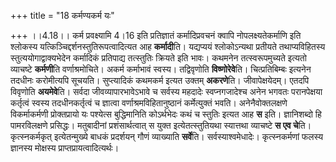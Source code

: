 +++
title = "18 कर्मण्यकर्म यः"

+++
।।4.18।। कर्म प्रवक्ष्यामि 4।16 इति प्रतिज्ञातं कर्मादिप्रवचनं क्वापि
नोपलक्ष्यतेकर्माणि इति श्लोकस्य यत्किञ्चिद्दर्शनस्तुतिरूपत्वादित्यत आह
**कर्मादी**ति। यद्यप्ययं श्लोकोऽन्यथा प्रतीयते तथाप्यविहितस्य
स्तुत्ययोगाद्वाक्यभेदेन कर्मादिकं प्रतिपाद्य तत्स्तुतिः क्रियते इति
भावः। कथमनेन तत्स्वरूपमुच्यते इत्यतो व्याचष्टे **कर्मणी**ति
वर्णाश्रमोचिते। अकर्म कर्माभावं स्वस्य। तद्विवृणोति
**विष्णोरेवे**ति। चित्प्रतिबिम्बः इत्यनेन तदधीनः करोमीत्यपि सूचयति।
सुप्त्यादिकं कथमकर्म इत्यत उक्तम् **अकरणे**ति। जीवापेक्षयेदम्। एतदपि
विवृणोति **अयमेवे**ति। सर्वदा जीवव्यापारभावेऽभावे च सर्वस्य महदादेः
स्वप्नगजादेश्च अनेन भगवतः परानपेक्षया कर्तृत्वं स्वस्य तदधीनकर्तृत्वं च
ज्ञात्वा वर्णाश्रमविहितानुष्ठानं कर्मेत्युक्तं भवति। अनेनैवोक्तलक्षणे
विकर्माकर्मणी प्रोक्तप्रायो यः पश्येत्स बुद्धिमानिति कोऽर्थभेदः कथं च
स्तुतिः इत्यत आह **स** इति। ज्ञानिशब्दो हि पामरविलक्षणे प्रसिद्धः।
मतुबादीनां प्रशंसार्थत्वात् स युक्त इत्येतत्स्तुतियथा स्यात्तथा
व्याचष्टे **स एव चे**ति। कृत्स्नकर्मकृत् इत्येतन्मुख्ये बाधकं प्रदर्शयन्
गौणं व्याख्याति **सर्वे**ति। सर्वस्याश्वमेधादेः। कृत्स्नकर्मणां फलस्य
ज्ञानस्य मोक्षस्य प्राप्तप्रायत्वादित्यर्थः।
